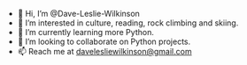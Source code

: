 - 👋 Hi, I’m @Dave-Leslie-Wilkinson 
- 👀 I’m interested in culture, reading, rock climbing and skiing.
- 🌱 I’m currently learning more Python.
- 💞️ I’m looking to collaborate on Python projects.
- 📫 Reach me at davelesliewilkinson@gmail.com

<!---
Dave-Leslie-Wilkinson/Dave-Leslie-Wilkinson is a ✨ special ✨ repository because its `README.md` (this file) appears on your GitHub profile.
You can click the Preview link to take a look at your changes.
--->
